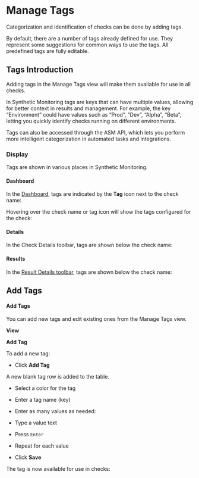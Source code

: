 # Manage Tags

Categorization and identification of checks can be done by adding tags.



By default, there are a number of tags already defined for use. They represent some suggestions for common ways to use the tags. All predefined tags are fully editable.

## Tags Introduction <a href="#managetags-tagsintroduction" id="managetags-tagsintroduction"></a>

Adding tags in the Manage Tags view will make them available for use in all checks.



In Synthetic Monitoring tags are keys that can have multiple values, allowing for better context in results and management. For example, the key “Environment” could have values such as “Prod”, “Dev”, “Alpha”, “Beta”, letting you quickly identify checks running on different environments.

Tags can also be accessed through the ASM API, which lets you perform more intelligent categorization in automated tasks and integrations.

### Display <a href="#managetags-display" id="managetags-display"></a>

Tags are shown in various places in Synthetic Monitoring.

#### Dashboard <a href="#managetags-dashboard" id="managetags-dashboard"></a>

In the [Dashboard](https://apica-kb.atlassian.net/wiki/spaces/ASMDOCS/pages/2132246613/Dashboards), tags are indicated by the **Tag** icon next to the check name:



Hovering over the check name or tag icon will show the tags configured for the check:



#### Details <a href="#managetags-details" id="managetags-details"></a>

In the Check Details toolbar, tags are shown below the check name:



#### Results <a href="#managetags-results" id="managetags-results"></a>

In the [Result Details toolbar](https://apica-kb.atlassian.net/wiki/spaces/ASMDOCS/pages/2165735469/Understanding+Check+Results#Title-Section), tags are shown below the check name:



## Add Tags <a href="#managetags-addtags" id="managetags-addtags"></a>

#### Add Tags <a href="#managetags-addtags.1" id="managetags-addtags.1"></a>

You can add new tags and edit existing ones from the Manage Tags view.

**View**



**Add Tag**

To add a new tag:



* Click **Add Tag**



A new blank tag row is added to the table.



* Select a color for the tag



* Enter a tag name (key)



* Enter as many values as needed:
* Type a value text
* Press `Enter`
* Repeat for each value



* Click **Save**

The tag is now available for use in checks:

